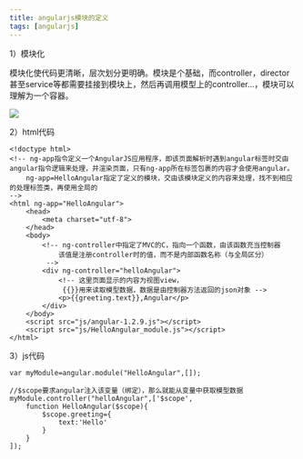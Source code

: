```yaml
---
title: angularjs模块的定义
tags: [angularjs]
---
```


1）模块化

模块化使代码更清晰，层次划分更明确。模块是个基础，而controller，director甚至service等都需要挂接到模块上，然后再调用模型上的controller...，模块可以理解为一个容器。

![](/imags/js/angularJs/feature/angular-module.png)

2）html代码

```
<!doctype html>
<!-- ng-app指令定义一个AngularJS应用程序，即该页面解析时遇到angular标签时交由angular指令逻辑来处理，并渲染页面，只有ng-app所在标签包裹的内容才会使用angular。
    ng-app=HelloAngular指定了定义的模块，交由该模块定义的内容来处理，找不到相应的处理标签类，再使用全局的
-->
<html ng-app="HelloAngular">
    <head>
        <meta charset="utf-8">
    </head>
    <body>
        <!-- ng-controller中指定了MVC的C，指向一个函数，由该函数充当控制器
            该值是注册controller时的值，而不是内部函数名称（与全局区分）
         -->
        <div ng-controller="helloAngular">
            <!-- 这里页面显示的内容为视图view，
             {{}}用来读取模型数据，数据是由控制器方法返回的json对象 -->
            <p>{{greeting.text}},Angular</p>
        </div>
    </body>
    <script src="js/angular-1.2.9.js"></script>
    <script src="js/HelloAngular_module.js"></script>
</html>
```

3）js代码

```
var myModule=angular.module("HelloAngular",[]);

//$scope要求angular注入该变量（绑定），那么就能从变量中获取模型数据
myModule.controller("helloAngular",['$scope',
    function HelloAngular($scope){
        $scope.greeting={
            text:'Hello'
        }
    }
]);
```